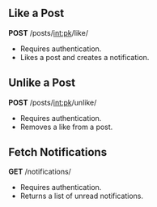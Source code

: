 ## Like a Post
**POST** /posts/<int:pk>/like/
- Requires authentication.
- Likes a post and creates a notification.

## Unlike a Post
**POST** /posts/<int:pk>/unlike/
- Requires authentication.
- Removes a like from a post.

## Fetch Notifications
**GET** /notifications/
- Requires authentication.
- Returns a list of unread notifications.
